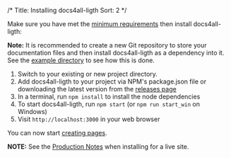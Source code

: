 /*
Title: Installing docs4all-ligth
Sort: 2
*/

Make sure you have met the [minimum requirements](%base_url%/install/requirements) then install
docs4all-ligth:

**Note:** It is recommended to create a new Git repository to store your documentation files and then install docs4all-ligth as a dependency into it. See the [example directory](https://github.com/docs4all/docs4all-ligth/tree/master/example) to see how this is done.

1. Switch to your existing or new project directory.
2. Add docs4all-ligth to your project via NPM's package.json file or downloading the latest version from the [releases page](https://github.com/docs4all/docs4all-ligth/releases)
3. In a terminal, run `npm install` to install the node dependencies
4. To start docs4all-ligth, run `npm start` (or `npm run start_win` on Windows)
5. Visit `http://localhost:3000` in your web browser

You can now start [creating pages](%base_url%/usage/creating-pages).

**NOTE:** See the [Production Notes](%base_url%/install/production-notes) when installing for a live site.
